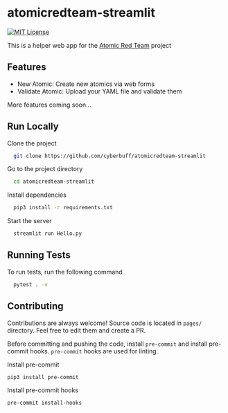 
# atomicredteam-streamlit

[![MIT License](https://img.shields.io/badge/License-MIT-green.svg)](https://choosealicense.com/licenses/mit/)

This is a helper web app for the [Atomic Red Team](https://github.com/redcanaryco/atomic-red-team) project


## Features

 - New Atomic: Create new atomics via web forms
 - Validate Atomic: Upload your YAML file and validate them

More features coming soon...
## Run Locally

Clone the project

```bash
  git clone https://github.com/cyberbuff/atomicredteam-streamlit
```

Go to the project directory

```bash
  cd atomicredteam-streamlit
```

Install dependencies

```bash
  pip3 install -r requirements.txt
```

Start the server

```bash
  streamlit run Hello.py
```


## Running Tests

To run tests, run the following command

```bash
  pytest . -v
```


## Contributing

Contributions are always welcome! 
Source code is located in `pages/` directory. Feel free to edit them and create a PR. 

Before committing and pushing the code, install `pre-commit` and install pre-commit hooks. `pre-commit` hooks are used for linting.

Install pre-commit

```bash
pip3 install pre-commit
```

Install pre-commit hooks
```bash
pre-commit install-hooks
```
